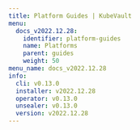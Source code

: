 ```yaml
---
title: Platform Guides | KubeVault
menu:
  docs_v2022.12.28:
    identifier: platform-guides
    name: Platforms
    parent: guides
    weight: 50
menu_name: docs_v2022.12.28
info:
  cli: v0.13.0
  installer: v2022.12.28
  operator: v0.13.0
  unsealer: v0.13.0
  version: v2022.12.28
---
```


